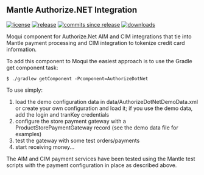 ## Mantle Authorize.NET Integration

[![license](http://img.shields.io/badge/license-CC0%201.0%20Universal-blue.svg)](https://github.com/moqui/AuthorizeDotNet/blob/master/LICENSE.md)
[![release](http://img.shields.io/github/release/moqui/AuthorizeDotNet.svg)](https://github.com/moqui/AuthorizeDotNet/releases)
[![commits since release](http://img.shields.io/github/commits-since/moqui/AuthorizeDotNet/v1.1.0.svg)](https://github.com/moqui/AuthorizeDotNet/commits/master)
[![downloads](http://img.shields.io/github/downloads/moqui/AuthorizeDotNet/total.svg)](https://github.com/moqui/AuthorizeDotNet/releases)

Moqui component for Authorize.Net AIM and CIM integrations that tie into Mantle payment processing and CIM integration to tokenize credit card information.

To add this component to Moqui the easiest approach is to use the Gradle get component task:

    $ ./gradlew getComponent -Pcomponent=AuthorizeDotNet

To use simply:

1. load the demo configuration data in data/AuthorizeDotNetDemoData.xml or create your own configuration and load it; if you use the demo data, add the login and tranKey credentials
2. configure the store payment gateway with a ProductStorePaymentGateway record (see the demo data file for examples)
3. test the gateway with some test orders/payments
4. start receiving money...

The AIM and CIM payment services have been tested using the Mantle test scripts with the payment configuration in place as described above.
